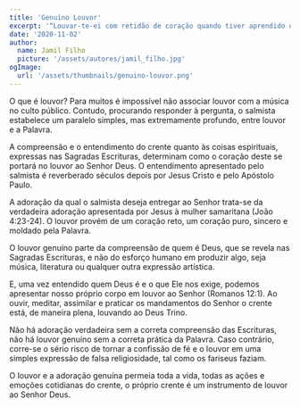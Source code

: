 ```yaml
---
title: 'Genuíno Louvor'
excerpt: '“Louvar-te-ei com retidão de coração quando tiver aprendido os teus justos juízos” – Salmos 119.7'
date: '2020-11-02'
author:
  name: Jamil Filho
  picture: '/assets/autores/jamil_filho.jpg'
ogImage:
  url: '/assets/thumbnails/genuino-louvor.png'
---
```


O que é louvor? Para muitos é impossível não associar louvor com a música no culto público. Contudo, procurando responder à pergunta, o salmista estabelece um paralelo simples, mas extremamente profundo, entre louvor e a Palavra.

A compreensão e o entendimento do crente quanto às coisas espirituais, expressas nas Sagradas Escrituras, determinam como o coração deste se portará no louvor ao Senhor Deus. 
O entendimento apresentado pelo salmista é reverberado séculos depois por Jesus Cristo e pelo Apóstolo Paulo.

A adoração da qual o salmista deseja entregar ao Senhor trata-se da verdadeira adoração apresentada por Jesus à mulher samaritana (João 4:23-24). O louvor provém de um coração reto, um coração puro, sincero e moldado pela Palavra.

O louvor genuíno parte da compreensão de quem é Deus, que se revela nas Sagradas Escrituras, e não do esforço humano em produzir algo, seja música, literatura ou qualquer outra expressão artística.

E, uma vez entendido quem Deus é e o que Ele nos exige, podemos apresentar nosso próprio corpo em louvor ao Senhor (Romanos 12:1). Ao ouvir, meditar, assimilar e praticar os mandamentos do Senhor o crente está, de maneira plena, louvando ao Deus Trino.

Não há adoração verdadeira sem a correta compreensão das Escrituras, não há louvor genuíno sem a correta prática da Palavra. Caso contrário, corre-se o sério risco de tornar a confissão de fé e o louvor em uma simples expressão de falsa religiosidade, tal como os fariseus faziam.

O louvor e a adoração genuína permeia toda a vida, todas as ações e emoções cotidianas do crente, o próprio crente é um instrumento de louvor ao Senhor Deus.